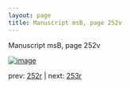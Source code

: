 ```yaml
---
layout: page
title: Manuscript msB, page 252v
---
```


Manuscript msB, page 252v

[![image](http://www.homermultitext.org/iipsrv?OBJ=IIP,1.0&FIF=/project/homer/pyramidal/deepzoom/hmt/vbbifolio/pending/vb_252v_253r.tif&WID=100&CVT=JPEG)](http://www.homermultitext.org/ict2/?urn=urn:cite2:hmt:vbbifolio.pending:vb_252v_253r)

prev:  [252r](../252r) | next:  [253r](../253r)

